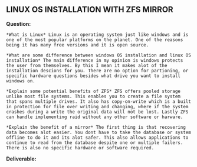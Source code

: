 ## LINUX OS INSTALLATION WITH ZFS MIRROR

  __Question:__

    *What is Linux* Linux is an operating system just like windows and is one of the most popular platforms on the planet. One of the reasons being it has many free versions and it is open source.

    *What are some difference between windows OS installation and linux OS installation* The main difference in my opinion is windows protects the user from themselves. By this I mean it makes alot of the installation descions for you. There are no option for partioning, or specific hardware questions besides what drive you want to install windows on.

    *Explain some potential benefits of ZFS* ZFS offers pooled storage unlike most file systems. This enables you to create a file system that spans multiple drives. It also has copy-on-write which is a built in protection for file over writing and changing, where if the system crashes during a write the original data will not be lost. Lastly ZFS can handle implementing raid without any other software or harware.

    *Explain the benefit of a mirror* The first thing is that recovering data becomes alot easier. You dont have to take the database or system offline to do it and its alot safer. This also allows applications to continue to read from the database despite one or multiple failers. There is also no specific hardware or software required.

  __Deliverable:__
